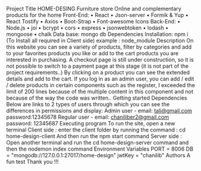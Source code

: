 Project Title HOME-DESING
Furniture store Online and complementary products for the home
Front-End:
•	React 
•	Json-server
•	Formik & Yup
•	React Tostify
•	Axios
•	Boot-Strap
•	Font-awesome Icons
Back-End:
•	Node.js
•	joi
•	bcrypt
•	cors
•	express
•	jsonwebtoken
•	lodash
•	mongoose
•	chalk
Data base:
mongo db
Dependencies Installation:
npm i (To Install all required in Client side) example : node_module
Description
On this website you can see a variety of products, filter by categories and add to your favorites products you like or add to the cart products you are interested in purchasing. A checkout page is still under construction, so it is not possible to switch to a payment page at this stage (it is not part of the project requirements..) By clicking on a product you can see the extended details and add to the cart. If you log in as an admin user, you can add / edit / delete products
in certain components such as the register, I exceeded the limit of 200 lines because of the multiple content in this component and not because of the way the code was written..
Getting started
Dependencies
Below are links to 2 types of users through which you can see the differences in permissions and display: 
Admin user - email: tali@gmail.com password:12345678
Regular user - email: chaniliber2@gmail.com password: 12345687 
Executing program
To run the site, open a new terminal Client side : enter the client folder by running the command : cd home-design-client And then run the npm start command 
Server side : Open another terminal and run the cd home-design-server command and then the nodemon index command
Environment Variables
PORT = 8006
DB = "mongodb://127.0.0.1:27017/home-design" 
jwtKey = "chanilib"
Authors A fun test
Thank you !!!

